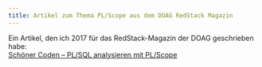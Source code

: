 ```yaml
---
title: Artikel zum Thema PL/Scope aus dem DOAG RedStack Magazin
---
```


Ein Artikel, den ich 2017 für das RedStack-Magazin der DOAG geschrieben habe:    
<a href="/sqldeveloper/download/sabine-heimsath-schoener-coden-plsql-analysieren-mit-plscope_2.pdf">Schöner Coden – PL/SQL analysieren mit PL/Scope</a>
